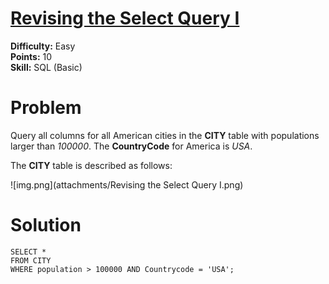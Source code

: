 # [Revising the Select Query I](https://www.hackerrank.com/challenges/revising-the-select-query/problem)

**Difficulty:** Easy
</br>**Points:** 10
</br>**Skill:** SQL (Basic)

# Problem
Query all columns for all American cities in the **CITY** table with populations larger than _100000_. The **CountryCode** for America is _USA_.

The **CITY** table is described as follows: 

![img.png](attachments/Revising the Select Query I.png)

# Solution
````mysql
SELECT *
FROM CITY
WHERE population > 100000 AND Countrycode = 'USA';
````